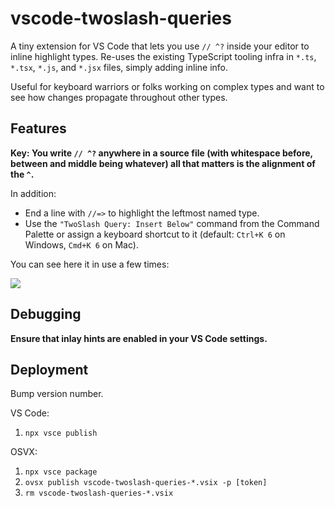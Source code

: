 # vscode-twoslash-queries

A tiny extension for VS Code that lets you use `// ^?` inside your editor to inline highlight types. Re-uses the existing TypeScript tooling infra in `*.ts`, `*.tsx`, `*.js`, and `*.jsx` files, simply adding inline info.

Useful for keyboard warriors or folks working on complex types and want to see how changes propagate throughout other types.

## Features

**Key: You write `// ^?` anywhere in a source file (with whitespace before, between and middle being whatever) all that matters is the alignment of the `^`.**

In addition:

- End a line with `//=>` to highlight the leftmost named type.
- Use the `"TwoSlash Query: Insert Below"` command from the Command Palette or assign a keyboard shortcut to it (default: `Ctrl+K 6` on Windows, `Cmd+K 6` on Mac).

You can see here it in use a few times:

<img src="./vscode-twoslash.png" />

## Debugging

**Ensure that inlay hints are enabled in your VS Code settings.**


## Deployment

Bump version number.

VS Code:

1. `npx vsce publish`

OSVX:
1. `npx vsce package`
2. `ovsx publish vscode-twoslash-queries-*.vsix -p [token]`
3. `rm vscode-twoslash-queries-*.vsix`
